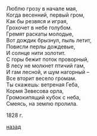 Люблю грозу в начале мая,  
Когда весенний, первый гром,  
Как бы резвяся и играя,  
Грохочет в небе голубом.  
Гремят раскаты молодые,  
Вот дождик брызнул, пыль летит,  
Повисли перлы дождевые,  
И солнце нити золотит.  
С горы бежит поток проворный,  
В лесу не молкнет птичий гам,  
И гам лесной, и шум нагорный –  
Все вторит весело громам.  
Ты скажешь: ветреная Геба,  
Кормя Зевесова орла,  
Громокипящий кубок с неба,  
Смеясь, на землю пролила.  

1828 г.

[назад](../index.md)